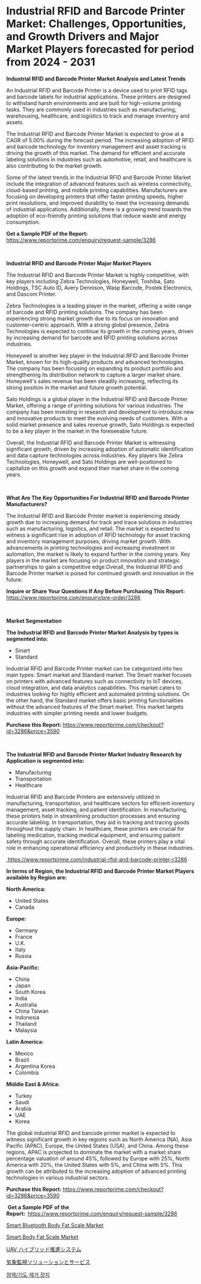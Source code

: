 <p><h1>Industrial RFID and Barcode Printer Market: Challenges, Opportunities, and Growth Drivers and Major Market Players forecasted for period from 2024 - 2031</h1></p><p><strong>Industrial RFID and Barcode Printer Market Analysis and Latest Trends</strong></p>
<p><p>An Industrial RFID and Barcode Printer is a device used to print RFID tags and barcode labels for industrial applications. These printers are designed to withstand harsh environments and are built for high-volume printing tasks. They are commonly used in industries such as manufacturing, warehousing, healthcare, and logistics to track and manage inventory and assets.</p><p>The Industrial RFID and Barcode Printer Market is expected to grow at a CAGR of 5.00% during the forecast period. The increasing adoption of RFID and barcode technology for inventory management and asset tracking is driving the growth of this market. The demand for efficient and accurate labeling solutions in industries such as automotive, retail, and healthcare is also contributing to the market growth.</p><p>Some of the latest trends in the Industrial RFID and Barcode Printer Market include the integration of advanced features such as wireless connectivity, cloud-based printing, and mobile printing capabilities. Manufacturers are focusing on developing printers that offer faster printing speeds, higher print resolutions, and improved durability to meet the increasing demands of industrial applications. Additionally, there is a growing trend towards the adoption of eco-friendly printing solutions that reduce waste and energy consumption.</p></p>
<p><strong>Get a Sample PDF of the Report:&nbsp;</strong> <a href="https://www.reportprime.com/enquiry/request-sample/3286">https://www.reportprime.com/enquiry/request-sample/3286</a></p>
<p>&nbsp;</p>
<p><strong>Industrial RFID and Barcode Printer Major Market Players</strong></p>
<p><p>The Industrial RFID and Barcode Printer Market is highly competitive, with key players including Zebra Technologies, Honeywell, Toshiba, Sato Holdings, TSC Auto ID, Avery Dennison, Wasp Barcode, Postek Electronics, and Dascom Printer.</p><p>Zebra Technologies is a leading player in the market, offering a wide range of barcode and RFID printing solutions. The company has been experiencing strong market growth due to its focus on innovation and customer-centric approach. With a strong global presence, Zebra Technologies is expected to continue its growth in the coming years, driven by increasing demand for barcode and RFID printing solutions across industries.</p><p>Honeywell is another key player in the Industrial RFID and Barcode Printer Market, known for its high-quality products and advanced technologies. The company has been focusing on expanding its product portfolio and strengthening its distribution network to capture a larger market share. Honeywell's sales revenue has been steadily increasing, reflecting its strong position in the market and future growth potential.</p><p>Sato Holdings is a global player in the Industrial RFID and Barcode Printer Market, offering a range of printing solutions for various industries. The company has been investing in research and development to introduce new and innovative products to meet the evolving needs of customers. With a solid market presence and sales revenue growth, Sato Holdings is expected to be a key player in the market in the foreseeable future.</p><p>Overall, the Industrial RFID and Barcode Printer Market is witnessing significant growth, driven by increasing adoption of automatic identification and data capture technologies across industries. Key players like Zebra Technologies, Honeywell, and Sato Holdings are well-positioned to capitalize on this growth and expand their market share in the coming years.</p></p>
<p>&nbsp;</p>
<p><strong>What Are The Key Opportunities For Industrial RFID and Barcode Printer Manufacturers?</strong></p>
<p><p>The Industrial RFID and Barcode Printer market is experiencing steady growth due to increasing demand for track and trace solutions in industries such as manufacturing, logistics, and retail. The market is expected to witness a significant rise in adoption of RFID technology for asset tracking and inventory management purposes, driving market growth. With advancements in printing technologies and increasing investment in automation, the market is likely to expand further in the coming years. Key players in the market are focusing on product innovation and strategic partnerships to gain a competitive edge.Overall, the Industrial RFID and Barcode Printer market is poised for continued growth and innovation in the future.</p></p>
<p><strong>Inquire or Share Your Questions If Any Before Purchasing This Report:</strong> <a href="https://www.reportprime.com/enquiry/pre-order/3286">https://www.reportprime.com/enquiry/pre-order/3286</a></p>
<p>&nbsp;</p>
<p><strong>Market Segmentation</strong></p>
<p><strong>The Industrial RFID and Barcode Printer Market Analysis by types is segmented into:</strong></p>
<p><ul><li>Smart</li><li>Standard</li></ul></p>
<p><p>Industrial RFID and Barcode Printer market can be categorized into two main types: Smart market and Standard market. The Smart market focuses on printers with advanced features such as connectivity to IoT devices, cloud integration, and data analytics capabilities. This market caters to industries looking for highly efficient and automated printing solutions. On the other hand, the Standard market offers basic printing functionalities without the advanced features of the Smart market. This market targets industries with simpler printing needs and lower budgets.</p></p>
<p><strong>Purchase this Report:&nbsp;</strong><a href="https://www.reportprime.com/checkout?id=3286&price=3590">https://www.reportprime.com/checkout?id=3286&price=3590</a></p>
<p>&nbsp;</p>
<p><strong>The Industrial RFID and Barcode Printer Market Industry Research by Application is segmented into:</strong></p>
<p><ul><li>Manufacturing</li><li>Transportation</li><li>Healthcare</li></ul></p>
<p><p>Industrial RFID and Barcode Printers are extensively utilized in manufacturing, transportation, and healthcare sectors for efficient inventory management, asset tracking, and patient identification. In manufacturing, these printers help in streamlining production processes and ensuring accurate labeling. In transportation, they aid in tracking and tracing goods throughout the supply chain. In healthcare, these printers are crucial for labeling medication, tracking medical equipment, and ensuring patient safety through accurate identification. Overall, these printers play a vital role in enhancing operational efficiency and productivity in these industries.</p></p>
<p><a href="https://www.reportprime.com/industrial-rfid-and-barcode-printer-r3286">&nbsp;https://www.reportprime.com/industrial-rfid-and-barcode-printer-r3286</a></p>
<p><strong>In terms of Region, the Industrial RFID and Barcode Printer Market Players available by Region are:</strong></p>
<p>
    <p> <strong> North America: </strong>
        <ul>
            <li>United States</li>
            <li>Canada</li>
        </ul>
        </p> 
    <p> <strong> Europe: </strong>
        <ul>
            <li>Germany</li>
            <li>France</li>
            <li>U.K.</li>
            <li>Italy</li>
            <li>Russia</li>
        </ul>
        </p> 
    <p> <strong> Asia-Pacific: </strong>
        <ul>
            <li>China</li>
            <li>Japan</li>
            <li>South Korea</li>
            <li>India</li>
            <li>Australia</li>
            <li>China Taiwan</li>
            <li>Indonesia</li>
            <li>Thailand</li>
            <li>Malaysia</li>
        </ul>
        </p> 
    <p> <strong> Latin America: </strong>
        <ul>
            <li>Mexico</li>
            <li>Brazil</li>
            <li>Argentina Korea</li>
            <li>Colombia</li>
        </ul>
        </p> 
    <p> <strong> Middle East & Africa: </strong>
        <ul>
            <li>Turkey</li>
            <li>Saudi</li>
            <li>Arabia</li>
            <li>UAE</li>
            <li>Korea</li>
        </ul>
    </p>
    </p>
<p><p>The global industrial RFID and barcode printer market is expected to witness significant growth in key regions such as North America (NA), Asia Pacific (APAC), Europe, the United States (USA), and China. Among these regions, APAC is projected to dominate the market with a market share percentage valuation of around 45%, followed by Europe with 25%, North America with 20%, the United States with 5%, and China with 5%. This growth can be attributed to the increasing adoption of advanced printing technologies in various industrial sectors.</p></p>
<p><strong>Purchase this Report: </strong><a href="https://www.reportprime.com/checkout?id=3286&price=3590">https://www.reportprime.com/checkout?id=3286&price=3590</a></p>
<p>&nbsp;<strong>Get a Sample PDF of the Report:&nbsp;&nbsp;</strong><a href="https://www.reportprime.com/enquiry/request-sample/3286">https://www.reportprime.com/enquiry/request-sample/3286</a></p>
<p><strong></strong></p>
<p><p><a href="https://github.com/cameroneffertz/Market-Research-Report-List-2/blob/main/smart-bluetooth-body-fat-scale-market.md">Smart Bluetooth Body Fat Scale Market</a></p><p><a href="https://github.com/mbisetmhermsr/Market-Research-Report-List-3/blob/main/smart-body-fat-scale-market.md">Smart Body Fat Scale Market</a></p><p><a href="https://github.com/tubbs463/Market-Research-Report-List-3/blob/main/848715883311.md">UAV ハイブリッド推進システム</a></p><p><a href="https://github.com/LeoraEber/Market-Research-Report-List-2/blob/main/519408683312.md">気象監視ソリューションとサービス</a></p><p><a href="https://github.com/muchswr/Market-Research-Report-List-2/blob/main/1706451103383.md">점액/기도 제거 장치</a></p></p>